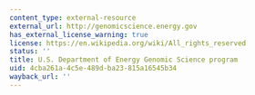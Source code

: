```yaml
---
content_type: external-resource
external_url: http://genomicscience.energy.gov
has_external_license_warning: true
license: https://en.wikipedia.org/wiki/All_rights_reserved
status: ''
title: U.S. Department of Energy Genomic Science program
uid: 4cba261a-4c5e-489d-ba23-815a16545b34
wayback_url: ''
---
```

